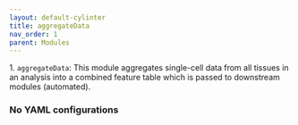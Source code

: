 ```yaml
---
layout: default-cylinter
title: aggregateData
nav_order: 1
parent: Modules
---
```


1\. `aggregateData`: This module aggregates single-cell data from all tissues in an analysis into a combined feature table which is passed to downstream modules (automated).

### No YAML configurations
